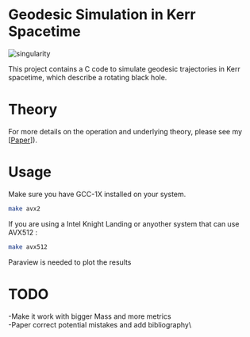 # Geodesic Simulation in Kerr Spacetime

![singularity](https://github.com/at0m741/Kerr_Geodesics/assets/20189027/77c3b1ed-d70e-4319-81d4-32004044a585)

This project contains a C code to simulate geodesic trajectories in Kerr spacetime, which describe a rotating black hole.

# Theory
For more details on the operation and underlying theory, please see my [[Paper](https://github.com/at0m741/Kerr_Geodesics/blob/main/Geodesics_trajectories_simulation%20(4).pdf)]).

# Usage
Make sure you have GCC-1X installed on your system.
```bash
make avx2
```
If you are using a Intel Knight Landing or anyother system that can use AVX512 :
```bash
make avx512
```
Paraview is needed to plot the results


# TODO

-Make it work with bigger Mass and more metrics \
-Paper correct potential mistakes and add bibliography\


